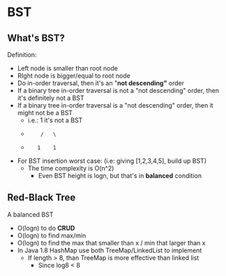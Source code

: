 # BST

## What's BST?

Definition:

* Left node is smaller than root node 
* RIght node is bigger/equal to root node
* Do in-order traversal, then it's an "**not descending"** order
* If a binary tree in-order traversal is not a "not descending" order, then it's definitely not a BST
* If a binary tree in-order traversal is a "not descending" order, then it might not be a BST
  * i.e.:    1      it's not a BST
  *         /   \
  *        1    1
* For BST insertion worst case: \(i.e: giving \[1,2,3,4,5\], build up BST\)
  * The time complexity is O\(n^2\)
    * Even BST height is logn, but that's in **balanced** condition

## Red-Black Tree

A balanced BST

* O\(logn\) to do **CRUD**
* O\(logn\) to find max/min
* O\(logn\) to find the max that smaller than x / min that larger than x
* In Java 1.8 HashMap use both TreeMap/LinkedList to implement
  * If length &gt; 8, than TreeMap is more effective than linked list
    * Since log8 &lt; 8

